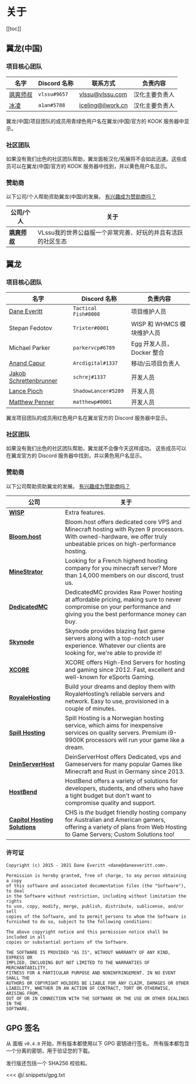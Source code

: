 # 关于
[[toc]]

## 翼龙(中国)
### 项目核心团队
| 名字 | Discord 名称 | 联系方式 | 负责内容 |
| ---- | ------------ | ------ | ---- |
| [飒爽师叔](https://vlssu.com/) | `vlssu#9657` | [vlssu@vlssu.com](mailto:vlssu@vlssu.com) | 汉化主要负责人 |
| [冰凌](https://ilwork.cn/) | `a1an#5788` | [iceling@ilwork.cn](mailto:iceling@ilwork.cn) | 汉化主要负责人 |

翼龙(中国)项目团队的成员用青绿色用户名在翼龙(中国)官方的 KOOK 服务器中显示。

### 社区团队
如果没有我们出色的社区团队帮助，翼龙面板汉化/拓展将不会如此迅速。这些成员可以在翼龙(中国)官方的 KOOK 服务器中找到，并以黄色用户名显示。

### 赞助商
以下公司/个人帮助资助翼龙(中国)的发展。 [有兴趣成为赞助商吗？](https://afdian.net/@vlssu)

| 公司/个人 | 关于 |
| ------- | ----- |
| [**飒爽师叔**](https://vlssu.cn) | VLssu我的世界公益服一个非常完善、好玩的并且有活跃的社区生态 |

## 翼龙
### 项目核心团队
| 名字 | Discord 名称 | 负责内容 |
| ---- | ------------ | ---- |
| [Dane Everitt](https://daneeveritt.com/) | `Tactical Fish#8008` | 项目维护人员 |
| Stepan Fedotov | `Trixter#0001` | WISP 和 WHMCS 模块维护人员 |
| Michael Parker | `parkervcp#6789` | Egg 开发人员，Docker 整合 |
| [Anand Capur](https://anand.io/) | `Arcdigital#1337` | 移动/云项目负责人 |
| [Jakob Schrettenbrunner](https://schrej.net/) | `schrej#1337` | 开发人员 |
| [Lance Pioch](https://lancepioch.com/) | `ShadowLancer#5209` | 开发人员 |
| [Matthew Penner](https://matthewp.io/) | `matthewp#0001` | 开发人员 |

翼龙项目团队的成员用红色用户名在翼龙官方的 Discord 服务器中显示。

### 社区团队
如果没有我们出色的社区团队帮助，翼龙就不会像今天这样成功。 这些成员可以在翼龙官方的 Discord 服务器中找到，并以黄色用户名显示。

### 赞助商
以下公司帮助资助翼龙的发展。 [有兴趣成为赞助商吗？](https://github.com/sponsors/DaneEveritt)

| 公司 | 关于 |
| ------- | ----- |
| [**WISP**](https://wisp.gg) | Extra features. |
| [**Bloom.host**](https://bloom.host) | Bloom.host offers dedicated core VPS and Minecraft hosting with Ryzen 9 processors. With owned-hardware, we offer truly unbeatable prices on high-performance hosting. |
| [**MineStrator**](https://minestrator.com/) | Looking for a French highend hosting company for you minecraft server? More than 14,000 members on our discord, trust us. |
| [**DedicatedMC**](https://dedicatedmc.io/) | DedicatedMC provides Raw Power hosting at affordable pricing, making sure to never compromise on your performance and giving you the best performance money can buy. |
| [**Skynode**](https://www.skynode.pro/) | Skynode provides blazing fast game servers along with a top-notch user experience. Whatever our clients are looking for, we're able to provide it! |
| [**XCORE**](https://xcore-server.de/) | XCORE offers High-End Servers for hosting and gaming since 2012. Fast, excellent and well-known for eSports Gaming. |
| [**RoyaleHosting**](https://royalehosting.net/) | Build your dreams and deploy them with RoyaleHosting’s reliable servers and network. Easy to use, provisioned in a couple of minutes. |
| [**Spill Hosting**](https://spillhosting.no/) | Spill Hosting is a Norwegian hosting service, which aims for inexpensive services on quality servers. Premium i9-9900K processors will run your game like a dream. |
| [**DeinServerHost**](https://deinserverhost.de/) | DeinServerHost offers Dedicated, vps and Gameservers for many popular Games like Minecraft and Rust in Germany since 2013. |
| [**HostBend**](https://hostbend.com/) | HostBend offers a variety of solutions for developers, students, and others who have a tight budget but don't want to compromise quality and support. |
| [**Capitol Hosting Solutions**](https://capitolsolutions.cloud/) | CHS is *the* budget friendly hosting company for Australian and American gamers, offering a variety of plans from Web Hosting to Game Servers; Custom Solutions too! |

### 许可证
``` text
Copyright (c) 2015 - 2021 Dane Everitt <dane@daneeveritt.com>.

Permission is hereby granted, free of charge, to any person obtaining a copy
of this software and associated documentation files (the "Software"), to deal
in the Software without restriction, including without limitation the rights
to use, copy, modify, merge, publish, distribute, sublicense, and/or sell
copies of the Software, and to permit persons to whom the Software is
furnished to do so, subject to the following conditions:

The above copyright notice and this permission notice shall be included in all
copies or substantial portions of the Software.

THE SOFTWARE IS PROVIDED "AS IS", WITHOUT WARRANTY OF ANY KIND, EXPRESS OR
IMPLIED, INCLUDING BUT NOT LIMITED TO THE WARRANTIES OF MERCHANTABILITY,
FITNESS FOR A PARTICULAR PURPOSE AND NONINFRINGEMENT. IN NO EVENT SHALL THE
AUTHORS OR COPYRIGHT HOLDERS BE LIABLE FOR ANY CLAIM, DAMAGES OR OTHER
LIABILITY, WHETHER IN AN ACTION OF CONTRACT, TORT OR OTHERWISE, ARISING FROM,
OUT OF OR IN CONNECTION WITH THE SOFTWARE OR THE USE OR OTHER DEALINGS IN THE
SOFTWARE.
```

## GPG 签名
从 面板 `v0.4.0` 开始，所有版本都使用以下 GPG 密钥进行签名。 所有版本都包含一个分离的密钥，用于验证您的下载。

发行版还包括一个 SHA256 校验和。

<<< @/.snippets/gpg.txt
